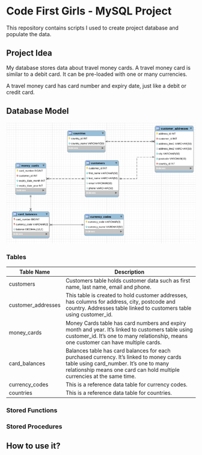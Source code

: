 # Code First Girls - MySQL Project
This repository contains scripts I used to create project database and populate the data.

## Project Idea
My database stores data about travel money cards. A travel money card is similar to a debit card. It can be pre-loaded with one or many currencies. 

A travel money card has card number and expiry date, just like a debit or credit card.

## Database Model
![Travel Money Cards Database Model](./navdeep_kaur_sql_project/db_model/db-model.png "Travel Money Cards - Database Model")

### Tables
| Table Name         | Description                                                                                                                                                                                                    |
|--------------------|----------------------------------------------------------------------------------------------------------------------------------------------------------------------------------------------------------------|
| customers          | Customers table holds customer data such as first name, last name, email and phone.                                                                                                                            |
| customer_addresses | This table is created to hold customer addresses, has columns for address, city, postcode and country. Addresses table linked to customers table using customer_id.                                            |
| money_cards        | Money Cards table has card numbers and expiry month and year.  It’s linked to customers table using customer_id.  It’s one to many relationship, means one customer can have multiple cards.                   |
| card_balances      | Balances table has card balances for each purchased currency.  It’s linked to money cards table using card_number. It’s one to many relationship means one card can hold multiple currencies at the same time. |
| currency_codes     | This is a reference data table for currency codes.                                                                                                                                                             |
| countries          | This is a reference data table for countries.                                                                                                                                                                  |

### Stored Functions

### Stored Procedures 

## How to use it?

## 
